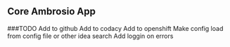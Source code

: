 ## Core Ambrosio App

###TODO 
Add to github
Add to codacy
Add to openshift
Make config load from config file or other idea search
Add loggin on errors
